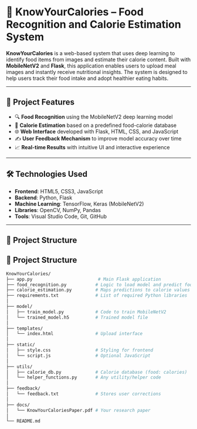 # 🍱 KnowYourCalories – Food Recognition and Calorie Estimation System

**KnowYourCalories** is a web-based system that uses deep learning to identify food items from images and estimate their calorie content. Built with **MobileNetV2** and **Flask**, this application enables users to upload meal images and instantly receive nutritional insights. The system is designed to help users track their food intake and adopt healthier eating habits.

---

## 🚀 Project Features

- 🔍 **Food Recognition** using the MobileNetV2 deep learning model
- 🍔 **Calorie Estimation** based on a predefined food-calorie database
- 🌐 **Web Interface** developed with Flask, HTML, CSS, and JavaScript
- ✍️ **User Feedback Mechanism** to improve model accuracy over time
- 📈 **Real-time Results** with intuitive UI and interactive experience

---

## 🛠️ Technologies Used

- **Frontend**: HTML5, CSS3, JavaScript
- **Backend**: Python, Flask
- **Machine Learning**: TensorFlow, Keras (MobileNetV2)
- **Libraries**: OpenCV, NumPy, Pandas
- **Tools**: Visual Studio Code, Git, GitHub

---

## 📂 Project Structure

## 📂 Project Structure

```bash
KnowYourCalories/
├── app.py                         # Main Flask application
├── food_recognition.py           # Logic to load model and predict food
├── calorie_estimation.py         # Maps predictions to calorie values
├── requirements.txt              # List of required Python libraries
│
├── model/
│   ├── train_model.py            # Code to train MobileNetV2
│   └── trained_model.h5          # Trained model file
│
├── templates/
│   └── index.html                # Upload interface
│
├── static/
│   ├── style.css                 # Styling for frontend
│   └── script.js                 # Optional JavaScript
│
├── utils/
│   ├── calorie_db.py             # Calorie database (food: calories)
│   └── helper_functions.py       # Any utility/helper code
│
├── feedback/
│   └── feedback.txt              # Stores user corrections
│
├── docs/
│   └── KnowYourCaloriesPaper.pdf # Your research paper
│
└── README.md




